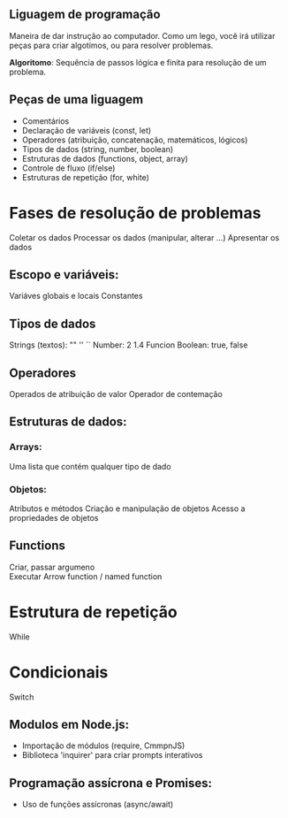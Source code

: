 ## Liguagem de programação 

Maneira de dar instrução ao computador.
Como um lego, você irá utilizar peças para criar algotimos, ou para resolver problemas.

 **Algoritomo**: Sequência de passos lógica e finita para resolução de um problema.

 ## Peças de uma liguagem

 - Comentários 
 - Declaração de variáveis (const, let)
 - Operadores (atribuição, concatenação, matemáticos, lógicos)
 - Tipos de dados (string, number, boolean)
 - Estruturas de dados (functions, object, array)
 - Controle de fluxo (if/else)
 - Estruturas de repetição (for, white)

# Fases de resolução de problemas

Coletar os dados
Processar os dados (manipular, alterar ...)
Apresentar os dados

## Escopo e variáveis:

Variáves globais e locais
Constantes

## Tipos de dados

Strings (textos): "" ''  ``
Number: 2 1.4
Funcion
Boolean: true, false

## Operadores

Operados de atribuição de valor
Operador de contemação

## Estruturas de dados: 

### Arrays:

Uma lista que contém qualquer tipo de dado 

### Objetos:

Atributos e métodos
Criação e manipulação de objetos
Acesso a propriedades de objetos

## Functions

Criar, passar argumeno  
Executar
Arrow function / named function

# Estrutura de repetição

While

# Condicionais

Switch

## Modulos em Node.js:

- Importação de módulos (require, CmmpnJS)
- Biblioteca 'inquirer' para criar prompts interativos

## Programação assícrona e Promises:

- Uso de funções assícronas (async/await)